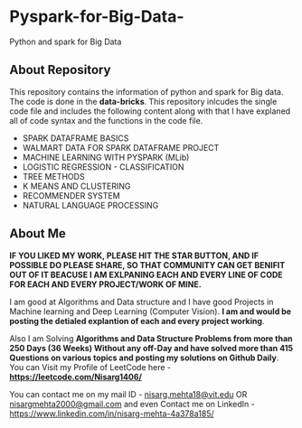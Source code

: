 # Pyspark-for-Big-Data-
Python and spark for Big Data 

## About Repository 
This repository contains the information of python and spark for Big data. The code is done in the **data-bricks**. This repository inlcudes the single code file and includes the following content along with that I have explaned all of code syntax and the functions in the code file. 
  * SPARK DATAFRAME BASICS
  * WALMART DATA FOR SPARK DATAFRAME PROJECT 
  * MACHINE LEARNING WITH PYSPARK (MLib)
  * LOGISTIC REGRESSION - CLASSIFICATION
  * TREE METHODS
  * K MEANS AND CLUSTERING
  * RECOMMENDER SYSTEM
  * NATURAL LANGUAGE PROCESSING

## About Me
**IF YOU LIKED MY WORK, PLEASE HIT THE STAR BUTTON, AND IF POSSIBLE DO PLEASE SHARE, SO THAT COMMUNITY CAN GET BENIFIT OUT OF IT BEACUSE I AM EXLPANING EACH AND EVERY LINE OF CODE FOR EACH AND EVERY PROJECT/WORK OF MINE.**

I am good at Algorithms and Data structure and I have good Projects in Machine learning and Deep Learning (Computer Vision). **I am and would be posting the detialed explantion of each and every project working**.

Also I am Solving **Algorithms and Data Structure Problems from more than 250 Days (36 Weeks) Without any off-Day and have solved more than 415 Questions on various topics and posting my solutions on Github Daily**. You can Visit my Profile of LeetCode here - **https://leetcode.com/Nisarg1406/**

You can contact me on my mail ID - nisarg.mehta18@vit.edu OR nisargmehta2000@gmail.com and even Contact me on LinkedIn - https://www.linkedin.com/in/nisarg-mehta-4a378a185/

